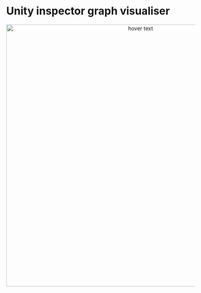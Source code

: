 
# Unity inspector graph visualiser
 <p align="center">
  <img src="https://https://github.com/MPrzekop/Unity-Inspector-Graph/blob/images/Editor/GIT%20images/Main.png" width="700" title="hover text">
 </p>
